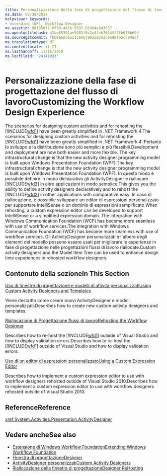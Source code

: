 ```yaml
---
title: Personalizzazione della fase di progettazione del flusso di lavoro
ms.date: 03/30/2017
helpviewer_keywords:
- extending [WF], Workflow Designer
ms.assetid: 98135077-0f5d-4d16-9337-01094e843537
ms.openlocfilehash: 41be55391ae9481f6c2e4feb76443f7fb676b69d
ms.sourcegitcommit: fbb8a593a511ce667992502a3ce6d8f65c594edf
ms.translationtype: MT
ms.contentlocale: it-IT
ms.lasthandoff: 11/16/2019
ms.locfileid: "74141933"
---
```

# <a name="customizing-the-workflow-design-experience"></a><span data-ttu-id="38ab9-102">Personalizzazione della fase di progettazione del flusso di lavoro</span><span class="sxs-lookup"><span data-stu-id="38ab9-102">Customizing the Workflow Design Experience</span></span>

<span data-ttu-id="38ab9-103">The scenarios for designing custom activities and for rehosting the [!INCLUDE[wfd1](../../../includes/wfd1-md.md)] have been greatly simplified in .NET Framework 4.</span><span class="sxs-lookup"><span data-stu-id="38ab9-103">The scenarios for designing custom activities and for rehosting the [!INCLUDE[wfd1](../../../includes/wfd1-md.md)] have been greatly simplified in .NET Framework 4.</span></span> <span data-ttu-id="38ab9-104">Pertanto lo sviluppo e la distribuzione sono più semplici e più flessibili.</span><span class="sxs-lookup"><span data-stu-id="38ab9-104">Development and deployment are now both easier and more flexible.</span></span> <span data-ttu-id="38ab9-105">The key infrastructural change is that the new activity designer programming model is built upon Windows Presentation Foundation (WPF).</span><span class="sxs-lookup"><span data-stu-id="38ab9-105">The key infrastructural change is that the new activity designer programming model is built upon Windows Presentation Foundation (WPF).</span></span> <span data-ttu-id="38ab9-106">In questo modo è possibile definire in modo dichiarativo gli ActivityDesigner e riallocare [!INCLUDE[wfd2](../../../includes/wfd2-md.md)] in altre applicazioni in modo semplice.</span><span class="sxs-lookup"><span data-stu-id="38ab9-106">This gives you the ability to define activity designers declaratively and to rehost the [!INCLUDE[wfd2](../../../includes/wfd2-md.md)] in other applications with comparative easy.</span></span> <span data-ttu-id="38ab9-107">In caso di riallocazione, è possibile sviluppare un editor di espressioni personalizzato per supportare IntelliSense o un dominio di espressioni semplificato.</span><span class="sxs-lookup"><span data-stu-id="38ab9-107">When rehosting, a custom expression editor can be developed to support IntelliSense or a simplified expression domain.</span></span> <span data-ttu-id="38ab9-108">The integration with Windows Communication Foundation (WCF) has become more seamless with use of workflow services.</span><span class="sxs-lookup"><span data-stu-id="38ab9-108">The integration with Windows Communication Foundation (WCF) has become more seamless with use of workflow services.</span></span> <span data-ttu-id="38ab9-109">Gli ActivityDesigner personalizzati e l'albero degli elementi del modello possono essere usati per migliorare le esperienze in fase di progettazione nelle progettazioni flussi di lavoro riallocate.</span><span class="sxs-lookup"><span data-stu-id="38ab9-109">Custom activity designers and the Model Item Tree can be used to enhance design time experiences in rehosted workflow designers.</span></span>

## <a name="in-this-section"></a><span data-ttu-id="38ab9-110">Contenuto della sezione</span><span class="sxs-lookup"><span data-stu-id="38ab9-110">In This Section</span></span>

 [<span data-ttu-id="38ab9-111">Uso di finestre di progettazione e modelli di attività personalizzati</span><span class="sxs-lookup"><span data-stu-id="38ab9-111">Using Custom Activity Designers and Templates</span></span>](using-custom-activity-designers-and-templates.md)

 <span data-ttu-id="38ab9-112">Viene descritto come creare nuovi ActivityDesigner e modelli personalizzati.</span><span class="sxs-lookup"><span data-stu-id="38ab9-112">Describes how to create new custom activity designers and templates.</span></span>

 [<span data-ttu-id="38ab9-113">Riallocazione di Progettazione flussi di lavoro</span><span class="sxs-lookup"><span data-stu-id="38ab9-113">Rehosting the Workflow Designer</span></span>](rehosting-the-workflow-designer.md)

 <span data-ttu-id="38ab9-114">Describes how to re-host the [!INCLUDE[wfd1](../../../includes/wfd1-md.md)] outside of Visual Studio and how to display validation errors.</span><span class="sxs-lookup"><span data-stu-id="38ab9-114">Describes how to re-host the [!INCLUDE[wfd1](../../../includes/wfd1-md.md)] outside of Visual Studio and how to display validation errors.</span></span>

 [<span data-ttu-id="38ab9-115">Uso di un editor di espressioni personalizzato</span><span class="sxs-lookup"><span data-stu-id="38ab9-115">Using a Custom Expression Editor</span></span>](using-a-custom-expression-editor.md)

 <span data-ttu-id="38ab9-116">Describes how to implement a custom expression editor to use with workflow designers rehosted outside of Visual Studio 2010.</span><span class="sxs-lookup"><span data-stu-id="38ab9-116">Describes how to implement a custom expression editor to use with workflow designers rehosted outside of Visual Studio 2010.</span></span>

## <a name="reference"></a><span data-ttu-id="38ab9-117">Reference</span><span class="sxs-lookup"><span data-stu-id="38ab9-117">Reference</span></span>

<xref:System.Activities.Presentation.ActivityDesigner>

## <a name="see-also"></a><span data-ttu-id="38ab9-118">Vedere anche</span><span class="sxs-lookup"><span data-stu-id="38ab9-118">See also</span></span>

- [<span data-ttu-id="38ab9-119">Estensione di Windows Workflow Foundation</span><span class="sxs-lookup"><span data-stu-id="38ab9-119">Extending Windows Workflow Foundation</span></span>](extend.md)
- [<span data-ttu-id="38ab9-120">Finestra di progettazione</span><span class="sxs-lookup"><span data-stu-id="38ab9-120">Designer</span></span>](./samples/designer.md)
- [<span data-ttu-id="38ab9-121">ActivityDesigner personalizzati</span><span class="sxs-lookup"><span data-stu-id="38ab9-121">Custom Activity Designers</span></span>](./samples/custom-activity-designers.md)
- [<span data-ttu-id="38ab9-122">Riallocazione della finestra di progettazione</span><span class="sxs-lookup"><span data-stu-id="38ab9-122">Designer ReHosting</span></span>](./samples/designer-rehosting.md)
